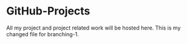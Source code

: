 # GitHub-Projects
All my project and project related work will be hosted here.
This is my changed file for branching-1.
